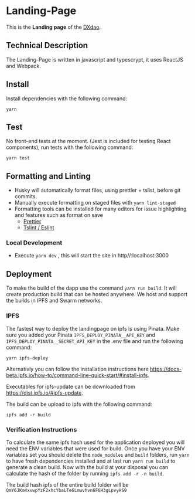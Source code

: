 # Landing-Page

This is the **Landing page** of the [DXdao](dxdao.eth.link).

## Technical Description

The Landing-Page is written in javascript and typescrypt, it uses ReactJS and Webpack.

## Install
Install dependencies with the following command:
```
yarn
```
    
## Test
No front-end tests at the moment. (Jest is included for testing React components), run tests with the following command:
```
yarn test
```

## Formatting and Linting
- Husky will automatically format files, using prettier + tslist, before git commits.
- Manually execute formatting on staged files with ```yarn lint-staged```
- Formatting tools can be installed for many editors for issue highlighting and features such as format on save
    - [Prettier](https://prettier.io/docs/en/editors.html)
    - [Tslint / Eslint](https://eslint.org/docs/user-guide/integrations)

### Local Development

 - Execute `yarn dev` , this will start the site in http//:localhost:3000
    
## Deployment

To make the build of the dapp use the command `yarn run build`. It will create production build that can be hosted anywhere. We host and support the builds in IPFS and Swarm networks.

### IPFS

The fastest way to deploy the landingpage on ipfs is using Pinata. Make sure you added your Pinata `IPFS_DEPLOY_PINATA__API_KEY` and `IPFS_DEPLOY_PINATA__SECRET_API_KEY` in the .env file and run the following command:

```
yarn ipfs-deploy
```

Alternativly you can follow the installation instructions here https://docs-beta.ipfs.io/how-to/command-line-quick-start/#install-ipfs.

Executables for ipfs-update can be downloaded from https://dist.ipfs.io/#ipfs-update.

The build can be upload to ipfs with the following command:
```
ipfs add -r build
```

### Verification Instructions

To calculate the same ipfs hash used for the application deployed you will need the ENV variables that were used for build.
Once you have your ENV variables set you should delete the `node_modules` and `build` folders, run `yarn` to have fresh dependencies installed and at last run `yarn run build` to generate a clean build.
Now with the build at your disposal you can calculate the hash of the folder by running `ipfs add -r -n build`.

The build hash ipfs of the entire build folder will be `QmY6JKm4xvwpYzF2xhcYbaLTe6Lmwvhvn6F6H3gLpvyHS9`